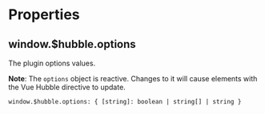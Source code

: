 # Properties

## window.$hubble.options

The plugin options values. 

__Note__: The `options` object is reactive. Changes to it will cause
elements with the Vue Hubble directive to update.

`window.$hubble.options: { [string]: boolean | string[] | string }`
